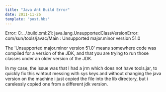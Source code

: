 ```yaml
---
title: "Java Ant Build Error"
date: 2011-11-26
template: "post.hbs"
---
```


Error:
C:\...\build.xml:21: java.lang.UnsupportedClassVersionError: 
    com/sun/tools/javac/Main : Unsupported major.minor version 51.0

The 'Unsupported major.minor version 51.0' means somewhere code was compiled for a version of the JDK, and that you are trying to run those classes under an older version of the JDK.

In my case, the issue was that I  had a jrm which does not have tools.jar, to quickly fix this wihtout messing with sys keys and without changing the java version on the machine
i just copied the file into the lib directory, but i carelessly copied one from a different jdk version.